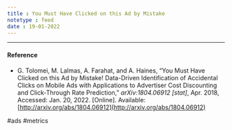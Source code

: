 ```yaml
---
title : You Must Have Clicked on this Ad by Mistake
notetype : feed
date : 19-01-2022
---
```








---
#### Reference
- G. Tolomei, M. Lalmas, A. Farahat, and A. Haines, “You Must Have Clicked on this Ad by Mistake! Data-Driven Identification of Accidental Clicks on Mobile Ads with Applications to Advertiser Cost Discounting and Click-Through Rate Prediction,” _arXiv:1804.06912 [stat]_, Apr. 2018, Accessed: Jan. 20, 2022. [Online]. Available: [http://arxiv.org/abs/1804.06912](http://arxiv.org/abs/1804.06912)


#ads #metrics